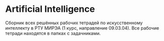 # Artificial Intelligence
Сборник всех решённых рабочих тетрадей по искусственному интеллекту в РТУ МИРЭА (1 курс, направление 09.03.04). Все рабочие тетради находятся в папках с задачниками.

